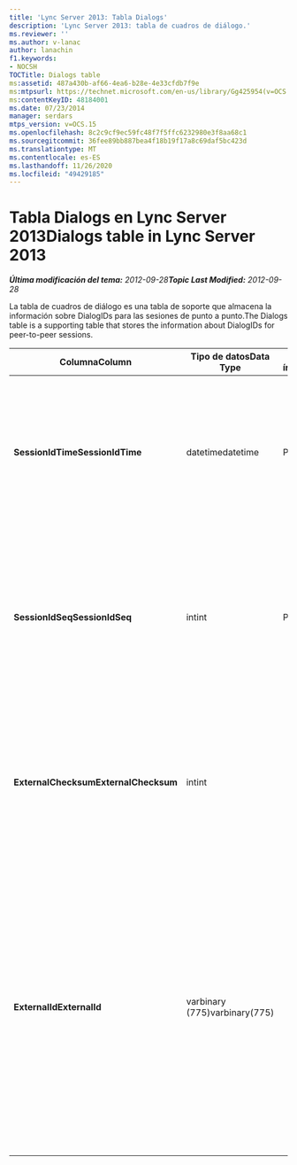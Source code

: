 ```yaml
---
title: 'Lync Server 2013: Tabla Dialogs'
description: 'Lync Server 2013: tabla de cuadros de diálogo.'
ms.reviewer: ''
ms.author: v-lanac
author: lanachin
f1.keywords:
- NOCSH
TOCTitle: Dialogs table
ms:assetid: 487a430b-af66-4ea6-b28e-4e33cfdb7f9e
ms:mtpsurl: https://technet.microsoft.com/en-us/library/Gg425954(v=OCS.15)
ms:contentKeyID: 48184001
ms.date: 07/23/2014
manager: serdars
mtps_version: v=OCS.15
ms.openlocfilehash: 8c2c9cf9ec59fc48f7f5ffc6232980e3f8aa68c1
ms.sourcegitcommit: 36fee89bb887bea4f18b19f17a8c69daf5bc423d
ms.translationtype: MT
ms.contentlocale: es-ES
ms.lasthandoff: 11/26/2020
ms.locfileid: "49429185"
---
```

# <a name="dialogs-table-in-lync-server-2013"></a><span data-ttu-id="b0bbd-103">Tabla Dialogs en Lync Server 2013</span><span class="sxs-lookup"><span data-stu-id="b0bbd-103">Dialogs table in Lync Server 2013</span></span>

<div data-xmlns="http://www.w3.org/1999/xhtml">

<div class="topic" data-xmlns="http://www.w3.org/1999/xhtml" data-msxsl="urn:schemas-microsoft-com:xslt" data-cs="https://msdn.microsoft.com/">

<div data-asp="https://msdn2.microsoft.com/asp">



</div>

<div id="mainSection">

<div id="mainBody"><span data-ttu-id="b0bbd-104">

<span> </span></span><span class="sxs-lookup"><span data-stu-id="b0bbd-104">

<span> </span></span></span>

<span data-ttu-id="b0bbd-105">_**Última modificación del tema:** 2012-09-28_</span><span class="sxs-lookup"><span data-stu-id="b0bbd-105">_**Topic Last Modified:** 2012-09-28_</span></span>

<span data-ttu-id="b0bbd-106">La tabla de cuadros de diálogo es una tabla de soporte que almacena la información sobre DialogIDs para las sesiones de punto a punto.</span><span class="sxs-lookup"><span data-stu-id="b0bbd-106">The Dialogs table is a supporting table that stores the information about DialogIDs for peer-to-peer sessions.</span></span>


<table>
<colgroup>
<col style="width: 25%" />
<col style="width: 25%" />
<col style="width: 25%" />
<col style="width: 25%" />
</colgroup>
<thead>
<tr class="header">
<th><span data-ttu-id="b0bbd-107">Columna</span><span class="sxs-lookup"><span data-stu-id="b0bbd-107">Column</span></span></th>
<th><span data-ttu-id="b0bbd-108">Tipo de datos</span><span class="sxs-lookup"><span data-stu-id="b0bbd-108">Data Type</span></span></th>
<th><span data-ttu-id="b0bbd-109">Clave o índice</span><span class="sxs-lookup"><span data-stu-id="b0bbd-109">Key/Index</span></span></th>
<th><span data-ttu-id="b0bbd-110">Detalles</span><span class="sxs-lookup"><span data-stu-id="b0bbd-110">Details</span></span></th>
</tr>
</thead>
<tbody>
<tr class="odd">
<td><p><span data-ttu-id="b0bbd-111"><strong>SessionIdTime</strong></span><span class="sxs-lookup"><span data-stu-id="b0bbd-111"><strong>SessionIdTime</strong></span></span></p></td>
<td><p><span data-ttu-id="b0bbd-112">datetime</span><span class="sxs-lookup"><span data-stu-id="b0bbd-112">datetime</span></span></p></td>
<td><p><span data-ttu-id="b0bbd-113">Primary</span><span class="sxs-lookup"><span data-stu-id="b0bbd-113">Primary</span></span></p></td>
<td><p><span data-ttu-id="b0bbd-114">Hora de la solicitud de sesión; se usa en conjunción con SessionIDSeq para identificar de forma única una sesión.</span><span class="sxs-lookup"><span data-stu-id="b0bbd-114">Time of session request; used in conjunction with SessionIDSeq to uniquely identify a session.</span></span></p></td>
</tr>
<tr class="even">
<td><p><span data-ttu-id="b0bbd-115"><strong>SessionIdSeq</strong></span><span class="sxs-lookup"><span data-stu-id="b0bbd-115"><strong>SessionIdSeq</strong></span></span></p></td>
<td><p><span data-ttu-id="b0bbd-116">int</span><span class="sxs-lookup"><span data-stu-id="b0bbd-116">int</span></span></p></td>
<td><p><span data-ttu-id="b0bbd-117">Primary</span><span class="sxs-lookup"><span data-stu-id="b0bbd-117">Primary</span></span></p></td>
<td><p><span data-ttu-id="b0bbd-118">Número de identificación para identificar la sesión.</span><span class="sxs-lookup"><span data-stu-id="b0bbd-118">ID number to identify the session.</span></span> <span data-ttu-id="b0bbd-119">Se usa en conjunción con SessionIDTime para identificar de forma única una sesión.</span><span class="sxs-lookup"><span data-stu-id="b0bbd-119">Used in conjunction with SessionIDTime to uniquely identify a session.</span></span></p></td>
</tr>
<tr class="odd">
<td><p><span data-ttu-id="b0bbd-120"><strong>ExternalChecksum</strong></span><span class="sxs-lookup"><span data-stu-id="b0bbd-120"><strong>ExternalChecksum</strong></span></span></p></td>
<td><p><span data-ttu-id="b0bbd-121">int</span><span class="sxs-lookup"><span data-stu-id="b0bbd-121">int</span></span></p></td>
<td><p> </p></td>
<td><p><span data-ttu-id="b0bbd-122">Suma de comprobación de la ExternalID.</span><span class="sxs-lookup"><span data-stu-id="b0bbd-122">Checksum of the ExternalID.</span></span> <span data-ttu-id="b0bbd-123">Este campo se usa para aumentar la velocidad de las búsquedas en la base de datos.</span><span class="sxs-lookup"><span data-stu-id="b0bbd-123">This field is used to increase the speed of database searches.</span></span></p></td>
</tr>
<tr class="even">
<td><p><span data-ttu-id="b0bbd-124"><strong>ExternalId</strong></span><span class="sxs-lookup"><span data-stu-id="b0bbd-124"><strong>ExternalId</strong></span></span></p></td>
<td><p><span data-ttu-id="b0bbd-125">varbinary (775)</span><span class="sxs-lookup"><span data-stu-id="b0bbd-125">varbinary(775)</span></span></p></td>
<td><p> </p></td>
<td><p><span data-ttu-id="b0bbd-126">IDENTIFICADOR del cuadro de diálogo SIP, almacenado como binario.</span><span class="sxs-lookup"><span data-stu-id="b0bbd-126">SIP dialog ID, stored as a binary.</span></span> <span data-ttu-id="b0bbd-127">El formato del binario es:</span><span class="sxs-lookup"><span data-stu-id="b0bbd-127">The format of the binary is:</span></span></p>
<p><span data-ttu-id="b0bbd-128">cuadro de diálogo; desde: etiqueta; to-Tag</span><span class="sxs-lookup"><span data-stu-id="b0bbd-128">dialog;from-tag;to-tag</span></span></p>
<p><span data-ttu-id="b0bbd-129">Estos datos se pueden convertir a formato de texto con esta sintaxis:</span><span class="sxs-lookup"><span data-stu-id="b0bbd-129">This data can be converted to text format by using this syntax:</span></span></p>
<p><code>cast(cast(ExternalId as varbinary(max)) as varchar(max))</code></p></td>
</tr>
</tbody>
</table><span data-ttu-id="b0bbd-130">


</div>

<span> </span>

</div>

</div>

</span><span class="sxs-lookup"><span data-stu-id="b0bbd-130">


</div>

<span> </span>

</div>

</div>

</span></span></div>

